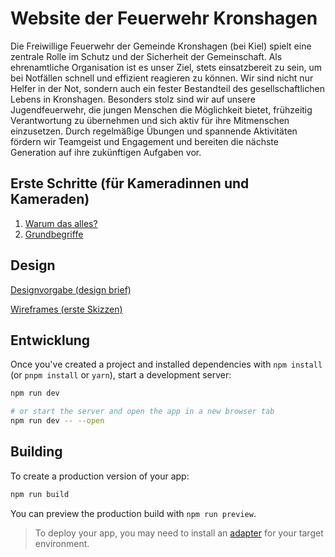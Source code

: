 # Website der Feuerwehr Kronshagen

Die Freiwillige Feuerwehr der Gemeinde Kronshagen (bei Kiel) spielt eine zentrale Rolle im Schutz und der Sicherheit der
Gemeinschaft. Als ehrenamtliche Organisation ist es unser Ziel, stets einsatzbereit zu sein, um bei Notfällen schnell
und effizient reagieren zu können. Wir sind nicht nur Helfer in der Not, sondern auch ein fester Bestandteil des
gesellschaftlichen Lebens in Kronshagen. Besonders stolz sind wir auf unsere Jugendfeuerwehr, die jungen Menschen die
Möglichkeit bietet, frühzeitig Verantwortung zu übernehmen und sich aktiv für ihre Mitmenschen einzusetzen. Durch
regelmäßige Übungen und spannende Aktivitäten fördern wir Teamgeist und Engagement und bereiten die nächste Generation
auf ihre zukünftigen Aufgaben vor.

## Erste Schritte (für Kameradinnen und Kameraden)

1. [Warum das alles?](./docs/erste-schritte/Warum-das-alles.md)
2. [Grundbegriffe](./docs/erste-schritte/Grundbegriffe.md)

## Design

[Designvorgabe (design brief)](docs/design/design_brief.md)

[Wireframes (erste Skizzen)](docs/design/wireframes.md)

## Entwicklung

Once you've created a project and installed dependencies with `npm install` (or `pnpm install` or `yarn`), start a
development server:

```bash
npm run dev

# or start the server and open the app in a new browser tab
npm run dev -- --open
```

## Building

To create a production version of your app:

```bash
npm run build
```

You can preview the production build with `npm run preview`.

> To deploy your app, you may need to install an [adapter](https://kit.svelte.dev/docs/adapters) for your target
> environment.
